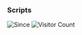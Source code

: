 ### Scripts
![Since](https://img.shields.io/badge/统计开始-2025年8月5日-blue)
![Visitor Count](https://hits.sh/github.com/ddgksf2013.svg)

